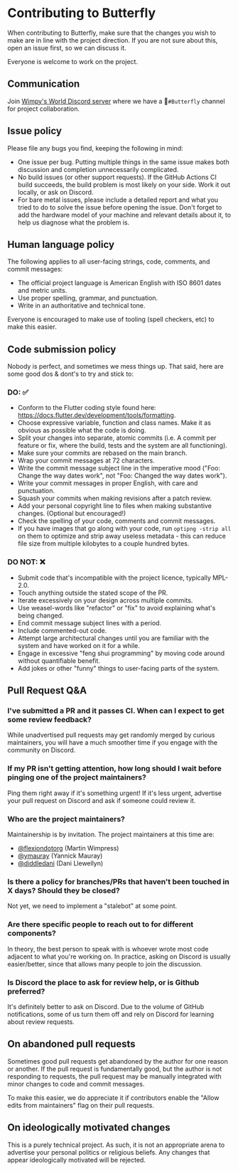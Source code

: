 # Contributing to Butterfly

When contributing to Butterfly, make sure that the changes you wish to make are in line with the project direction. If you are not sure about this, open an issue first, so we can discuss it.

Everyone is welcome to work on the project.

## Communication

Join [Wimpy's World Discord server](https://discord.butterfly-garden.org) where we have a 🦋`#Butterfly` channel for project collaboration.

## Issue policy

Please file any bugs you find, keeping the following in mind:

- One issue per bug. Putting multiple things in the same issue makes both discussion and completion unnecessarily complicated.
- No build issues (or other support requests). If the GitHub Actions CI build succeeds, the build problem is most likely on your side. Work it out locally, or ask on Discord.
- For bare metal issues, please include a detailed report and what you tried to do to solve the issue before opening the issue. Don't forget to add the hardware model of your machine and relevant details about it, to help us diagnose what the problem is.

## Human language policy

The following applies to all user-facing strings, code, comments, and commit messages:

- The official project language is American English with ISO 8601 dates and metric units.
- Use proper spelling, grammar, and punctuation.
- Write in an authoritative and technical tone.

Everyone is encouraged to make use of tooling (spell checkers, etc) to make this easier.

## Code submission policy

Nobody is perfect, and sometimes we mess things up. That said, here are some good dos & dont's to try and stick to:

### DO: ✅

- Conform to the Flutter coding style found here: <https://docs.flutter.dev/development/tools/formatting>.
- Choose expressive variable, function and class names. Make it as obvious as possible what the code is doing.
- Split your changes into separate, atomic commits (i.e. A commit per feature or fix, where the build, tests and the system are all functioning).
- Make sure your commits are rebased on the main branch.
- Wrap your commit messages at 72 characters.
- Write the commit message subject line in the imperative mood ("Foo: Change the way dates work", not "Foo: Changed the way dates work").
- Write your commit messages in proper English, with care and punctuation.
- Squash your commits when making revisions after a patch review.
- Add your personal copyright line to files when making substantive changes. (Optional but encouraged!)
- Check the spelling of your code, comments and commit messages.
- If you have images that go along with your code, run `optipng -strip all` on them to optimize and strip away useless metadata - this can reduce file size from multiple kilobytes to a couple hundred bytes.

### DO NOT: ❌

- Submit code that's incompatible with the project licence, typically MPL-2.0.
- Touch anything outside the stated scope of the PR.
- Iterate excessively on your design across multiple commits.
- Use weasel-words like "refactor" or "fix" to avoid explaining what's being changed.
- End commit message subject lines with a period.
- Include commented-out code.
- Attempt large architectural changes until you are familiar with the system and have worked on it for a while.
- Engage in excessive "feng shui programming" by moving code around without quantifiable benefit.
- Add jokes or other "funny" things to user-facing parts of the system.

## Pull Request Q&A

### I've submitted a PR and it passes CI. When can I expect to get some review feedback?

While unadvertised pull requests may get randomly merged by curious maintainers, you will have a much smoother time if you engage with the community on Discord.

### If my PR isn't getting attention, how long should I wait before pinging one of the project maintainers?

Ping them right away if it's something urgent! If it's less urgent, advertise your pull request on Discord and ask if someone could review it.

### Who are the project maintainers?

Maintainership is by invitation. The project maintainers at this time are:

 - [@flexiondotorg](https://github.com/flexiondotorg) (Martin Wimpress)
 - [@ymauray](https://github.com/ymauray) (Yannick Mauray)
 - [@diddledani](https://github.com/diddledani) (Dani Llewellyn)

### Is there a policy for branches/PRs that haven't been touched in X days? Should they be closed?

Not yet, we need to implement a "stalebot" at some point.

### Are there specific people to reach out to for different components?

In theory, the best person to speak with is whoever wrote most code adjacent to what you're working on. In practice, asking on Discord is usually easier/better, since that allows many people to join the discussion.

### Is Discord the place to ask for review help, or is Github preferred?

It's definitely better to ask on Discord. Due to the volume of GitHub notifications, some of us turn them off and rely on Discord for learning about review requests.

## On abandoned pull requests

Sometimes good pull requests get abandoned by the author for one reason or another. If the pull request is fundamentally good, but the author is not responding to requests, the pull request may be manually integrated with minor changes to code and commit messages.

To make this easier, we do appreciate it if contributors enable the "Allow edits from maintainers" flag on their pull requests.

## On ideologically motivated changes

This is a purely technical project. As such, it is not an appropriate arena to advertise your personal politics or religious beliefs. Any changes that appear ideologically motivated will be rejected.
